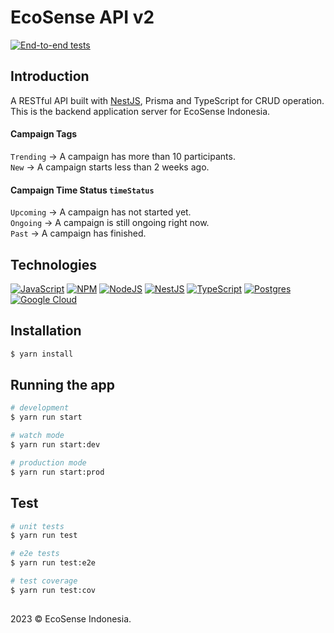 # EcoSense API v2

[![End-to-end tests](https://github.com/EcoSenseID/EcoSense-API-v2/actions/workflows/test.yml/badge.svg)](https://github.com/EcoSenseID/EcoSense-API-v2/actions/workflows/test.yml)

## Introduction

A RESTful API built with [NestJS](https://github.com/nestjs/nest), Prisma and TypeScript for CRUD operation.\
This is the backend application server for EcoSense Indonesia.

#### Campaign Tags

`Trending` &#8594; A campaign has more than 10 participants.\
`New` &#8594; A campaign starts less than 2 weeks ago.

#### Campaign Time Status `timeStatus`

`Upcoming` &#8594; A campaign has not started yet.\
`Ongoing` &#8594; A campaign is still ongoing right now.\
`Past` &#8594; A campaign has finished.

## Technologies

[![JavaScript](https://img.shields.io/badge/-JavaScript-black?style=for-the-badge&logo=javascript)](https://github.com/EcoSenseID?tab=repositories&language=javascript)
[![NPM](https://img.shields.io/badge/NPM-%23000000.svg?style=for-the-badge&logo=npm&logoColor=red)](https://github.com/EcoSenseID?tab=repositories)
[![NodeJS](https://img.shields.io/badge/node.js-black?style=for-the-badge&logo=node.js&logoColor=6DA55F)](https://github.com/EcoSenseID?tab=repositories)
[![NestJS](https://img.shields.io/badge/nest.js-black?style=for-the-badge&logo=nestjs&logoColor=red)](https://github.com/EcoSenseID?tab=repositories)
[![TypeScript](https://img.shields.io/badge/typescript-black?style=for-the-badge&logo=typescript&logoColor=%23007ACC)](https://github.com/EcoSenseID?tab=repositories&language=typescript)
[![Postgres](https://img.shields.io/badge/postgres-black.svg?style=for-the-badge&logo=postgresql&logoColor=%23316192)](https://github.com/EcoSenseID?tab=repositories)
[![Google Cloud](https://img.shields.io/badge/GoogleCloud-black.svg?style=for-the-badge&logo=google-cloud&logoColor=%234285F4)](https://github.com/EcoSenseID?tab=repositories)

## Installation

```bash
$ yarn install
```

## Running the app

```bash
# development
$ yarn run start

# watch mode
$ yarn run start:dev

# production mode
$ yarn run start:prod
```

## Test

```bash
# unit tests
$ yarn run test

# e2e tests
$ yarn run test:e2e

# test coverage
$ yarn run test:cov
```

##

2023 &#169; EcoSense Indonesia.
